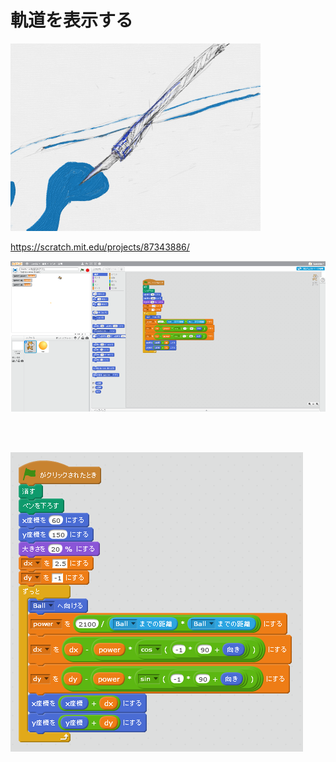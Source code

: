 # 軌道を表示する


![](about2.png)

https://scratch.mit.edu/projects/87343886/

![](f001.png)

<br>
<br>

![](sf002.png)

<br>
<br>
